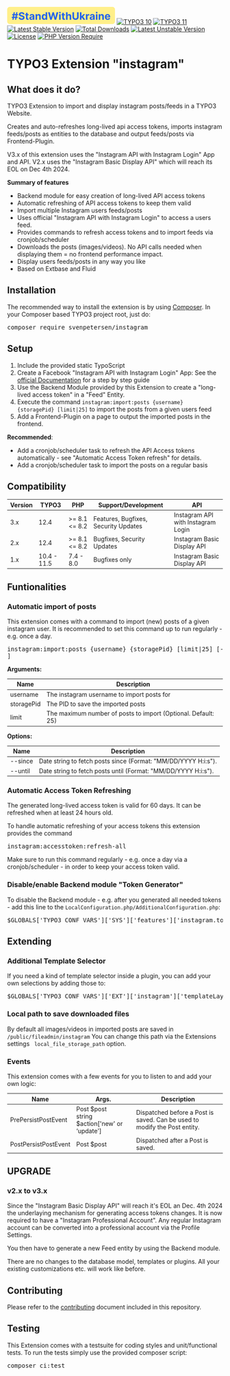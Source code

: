 [![StandWithUkraine](https://raw.githubusercontent.com/vshymanskyy/StandWithUkraine/main/badges/StandWithUkraine.svg)](https://github.com/vshymanskyy/StandWithUkraine/blob/main/docs/README.md)
[![TYPO3 10](https://img.shields.io/badge/TYPO3-10-orange.svg)](https://get.typo3.org/version/10)
[![TYPO3 11](https://img.shields.io/badge/TYPO3-11-orange.svg)](https://get.typo3.org/version/11)
[![Latest Stable Version](https://poser.pugx.org/svenpetersen/instagram/v)](https://packagist.org/packages/svenpetersen/instagram)
[![Total Downloads](https://poser.pugx.org/svenpetersen/instagram/downloads)](https://packagist.org/packages/svenpetersen/instagram)
[![Latest Unstable Version](https://poser.pugx.org/svenpetersen/instagram/v/unstable)](https://packagist.org/packages/svenpetersen/instagram)
[![License](https://poser.pugx.org/svenpetersen/instagram/license)](https://packagist.org/packages/svenpetersen/instagram)
[![PHP Version Require](https://poser.pugx.org/svenpetersen/instagram/require/php)](https://packagist.org/packages/svenpetersen/instagram)

TYPO3 Extension "instagram"
=================================

## What does it do?

TYPO3 Extension to import and display instagram posts/feeds in a TYPO3 Website.

Creates and auto-refreshes long-lived api access tokens, imports
instagram feeds/posts as entities to the database and output feeds/posts via
Frontend-Plugin.

V3.x of this extension uses the "Instagram API with Instagram Login" App and API.
V2.x uses the "Instagram Basic Display API" which will reach its EOL on Dec 4th 2024.

**Summary of features**

* Backend module for easy creation of long-lived API access tokens
* Automatic refreshing of API access tokens to keep them valid
* Import multiple Instagram users feeds/posts
* Uses official "Instagram API with Instagram Login" to access a users feed.
* Provides commands to refresh access tokens and to import feeds via
  cronjob/scheduler
* Downloads the posts (images/videos). No API calls needed when displaying
  them = no frontend performance impact.
* Display users feeds/posts in any way you like
* Based on Extbase and Fluid

## Installation

The recommended way to install the extension is by
using [Composer](https://getcomposer.org/). In your Composer based TYPO3 project
root, just do:
<pre>composer require svenpetersen/instagram</pre>

## Setup

1. Include the provided static TypoScript
2. Create a Facebook "Instagram API with Instagram Login" App: See the
   [official Documentation](https://developers.facebook.com/docs/instagram-platform/instagram-api-with-instagram-login)
   for a step by step guide
3. Use the Backend Module provided by this Extension to create a "long-lived
   access token" in a "Feed" Entity.
4. Execute the command <code>instagram:import:posts {username}
   {storagePid} [limit|25]</code> to import the posts from a given users feed
5. Add a Frontend-Plugin on a page to output the imported posts in the frontend.

__Recommended__:

* Add a cronjob/scheduler task to refresh the API Access tokens automatically -
  see "Automatic Access Token refresh" for details.
* Add a cronjob/scheduler task to import the posts on a regular basis

## Compatibility

| Version | TYPO3       | PHP           | Support/Development                  | API                                |
|---------|-------------|---------------|--------------------------------------|------------------------------------|
| 3.x     | 12.4        | >= 8.1 <= 8.2 | Features, Bugfixes, Security Updates | Instagram API with Instagram Login |
| 2.x     | 12.4        | >= 8.1 <= 8.2 | Bugfixes, Security Updates           | Instagram Basic Display API        |
| 1.x     | 10.4 - 11.5 | 7.4 - 8.0️    | Bugfixes only                        | Instagram Basic Display API        |


## Funtionalities

### Automatic import of posts

This extension comes with a command to import (new) posts of a given instagram
user.
It is recommended to set this command up to run regularly - e.g. once a day.

<pre>instagram:import:posts {username} {storagePid} [limit|25] [--since="01/01/2022 00:00:00" --until="12/31/2022 23:59:59"
]</pre>

__Arguments:__

| Name       | Description                                                   |
|------------|---------------------------------------------------------------|
| username   | The instagram username to import posts for                    |
| storagePid | The PID to save the imported posts                            |
| limit      | The maximum number of posts to import (Optional. Default: 25) |

__Options:__

| Name    | Description                                                    |
|---------|----------------------------------------------------------------|
| --since | Date string to fetch posts since (Format: "MM/DD/YYYY H:i:s"). |
| --until | Date string to fetch posts until (Format: "MM/DD/YYYY H:i:s"). |

### Automatic Access Token Refreshing

The generated long-lived access token is valid for 60 days.
It can be refreshed when at least 24 hours old.

To handle automatic refreshing of your access tokens this extension provides the
command
<pre>instagram:accesstoken:refresh-all</pre>

Make sure to run this command regularly - e.g. once a day via a
cronjob/scheduler - in order to keep your access token valid.

### Disable/enable Backend module "Token Generator"

To disable the Backend module - e.g. after you generated all needed tokens - add
this
line to the <code>LocalConfiguration.php/AdditionalConfiguration.php</code>:
<pre>$GLOBALS['TYPO3_CONF_VARS']['SYS']['features']['instagram.tokenGeneratorBeModule'] = false;</pre>

## Extending

### Additional Template Selector

If you need a kind of template selector inside a plugin, you can add your own
selections by adding those to:
<pre>$GLOBALS['TYPO3_CONF_VARS']['EXT']['instagram']['templateLayouts']['myext'] = ['My Title', 'my value'];</pre>

### Local path to save downloaded files

By default all images/videos in imported posts are saved in <code>
/public/fileadmin/instagram</code>
You can change this path via the Extensions settings <code>
local_file_storage_path</code> option.

### Events

This extension comes with a few events for you to listen to and add your own
logic:

| Name                 | Args.                                             | Description                                                               |
|----------------------|---------------------------------------------------|---------------------------------------------------------------------------|
| PrePersistPostEvent  | Post $post <br> string $action['new' or ‘update'] | Dispatched before a Post is saved. Can be used to modify the Post entity. | Dispatched before the view is rendered. Can be used to modify the view object. E.g. adding additional vars to the frontend (e.g. pagination) |
| PostPersistPostEvent | Post $post                                        | Dispatched after a Post is saved.                                         | Dispatched before the view is rendered. Can be used to modify the view object. E.g. adding additional vars to the frontend (e.g. pagination) |

## UPGRADE

### v2.x to v3.x

Since the "Instagram Basic Display API" will reach it's EOL an Dec. 4th 2024 the underlaying mechanism for generating access tokens changes.
It is now required to have a "Instagram Professional Account". Any regular Instagram account can be converted into a professional account via the Profile Settings.

You then have to generate a new Feed entity by using the Backend module.

There are no changes to the database model, templates or plugins.
All your existing customizations etc. will work like before.

## Contributing

Please refer to the [contributing](CONTRIBUTING.md) document included in this
repository.

## Testing

This Extension comes with a testsuite for coding styles and unit/functional
tests.
To run the tests simply use the provided composer script:

<pre>composer ci:test</pre>
